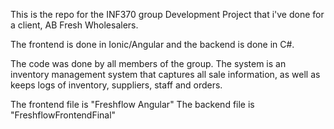 This is the repo for the INF370 group Development Project that i've done for a client, AB Fresh Wholesalers.

The frontend is done in Ionic/Angular and the backend is done in C#.

The code was done by all members of the group. The system is an inventory management system that captures all sale information, as well as keeps logs of inventory, suppliers, staff and orders.


The frontend file is "Freshflow Angular"
The backend file is "FreshflowFrontendFinal"
